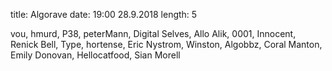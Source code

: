 title: Algorave
date: 19:00 28.9.2018
length: 5

vou,
hmurd,
P38,
peterMann,
Digital Selves,
Allo Alik,
0001,
Innocent,
Renick Bell,
Type,
hortense,
Eric Nystrom,
Winston,
Algobbz,
Coral Manton,
Emily Donovan,
Hellocatfood,
Sian Morell
